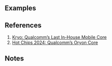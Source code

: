 
## Examples

## References

1. [Kryo: Qualcomm’s Last In-House Mobile Core](https://chipsandcheese.com/2023/07/12/kryo-qualcomms-last-in-house-mobile-core/)
2. [Hot Chips 2024: Qualcomm’s Oryon Core](https://chipsandcheese.com/2024/08/26/hot-chips-2024-qualcomms-oryon-core/)

## Notes
